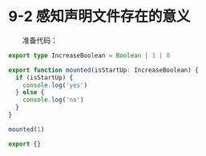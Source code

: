 # 9-2 感知声明文件存在的意义

　　准备代码：

```ts
export type IncreaseBoolean = Boolean | 1 | 0

export function mounted(isStartUp: IncreaseBoolean) {
  if (isStartUp) {
    console.log('yes')
  } else {
    console.log('no')
  }
}

mounted(1)

export {}
```
